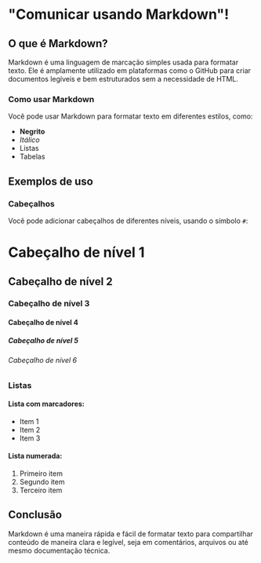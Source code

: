 # "Comunicar usando Markdown"! 

## O que é Markdown?

Markdown é uma linguagem de marcação simples usada para formatar texto. Ele é amplamente utilizado em plataformas como o GitHub para criar documentos legíveis e bem estruturados sem a necessidade de HTML.

### Como usar Markdown

Você pode usar Markdown para formatar texto em diferentes estilos, como:

- **Negrito**
- *Itálico*
- Listas
- Tabelas

## Exemplos de uso

### Cabeçalhos

Você pode adicionar cabeçalhos de diferentes níveis, usando o símbolo `#`:

# Cabeçalho de nível 1
## Cabeçalho de nível 2
### Cabeçalho de nível 3
#### Cabeçalho de nível 4
##### Cabeçalho de nível 5
###### Cabeçalho de nível 6

### Listas

#### Lista com marcadores:

- Item 1
- Item 2
- Item 3

#### Lista numerada:

1. Primeiro item
2. Segundo item
3. Terceiro item

## Conclusão

Markdown é uma maneira rápida e fácil de formatar texto para compartilhar conteúdo de maneira clara e legível, seja em comentários, arquivos ou até mesmo documentação técnica.
